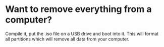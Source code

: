 # Want to remove everything from a computer?

Compile it, put the .iso file on a USB drive and boot into it. This will format all partitions which will remove all data from your computer.

